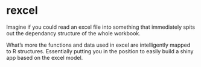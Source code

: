 # rexcel
Imagine if you could read an excel file into something that immediately spits out the dependancy structure of the whole workbook.   

What’s more the functions and data used in excel are intelligently mapped to R structures. Essentially putting you in the position to easily build a shiny app based on the excel model. 
